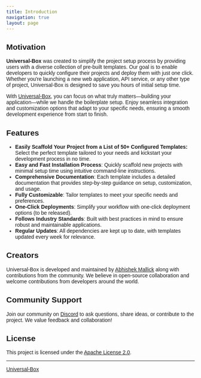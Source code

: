 ```yaml
---
title: Introduction
navigation: true
layout: page
---
```


<style>
body {
  font-family: 'Poppins', sans-serif;
}
</style>

## Motivation

**Universal-Box** was created to simplify the project setup process by providing users with a diverse collection of pre-built templates. Our goal is to enable developers to quickly configure their projects and deploy them with just one click. Whether you're launching a new web application, API service, or any other type of project, Universal-Box is designed to save you hours of initial setup time.

With [Universal-Box](https://github.com/Abhishek-Mallick/universal-box), you can focus on what truly matters—building your application—while we handle the boilerplate setup. Enjoy seamless integration and customization options that adapt to your specific needs, ensuring a smooth development experience from start to finish.

## Features

- **Easily Scaffold Your Project from a List of 50+ Configured Templates:** Select the perfect template tailored to your needs and kickstart your development process in no time.
- **Easy and Fast Installation Process**: Quickly scaffold new projects with minimal setup time using intuitive command-line instructions.
- **Comprehensive Documentation**: Each template includes a detailed documentation that provides step-by-step guidance on setup, customization, and usage.
- **Fully Customizable**: Tailor templates to meet your specific needs and preferences.
- **One-Click Deployments**: Simplify your workflow with one-click deployment options (to be released).
- **Follows Industry Standards**: Built with best practices in mind to ensure robust and maintainable applications.
- **Regular Updates**: All dependencies are kept up to date, with templates updated every week for relevance.

## Creators

Universal-Box is developed and maintained by [Abhishek Mallick](https://github.com/Abhishek-Mallick) along with contributions from the community. We believe in open-source collaboration and welcome contributions from developers around the world.

## Community Support

Join our community on [Discord](https://discord.gg/aWtZQTQPe4) to ask questions, share ideas, or contribute to the project. We value feedback and collaboration!

## License

This project is licensed under the [Apache License 2.0](https://github.com/Abhishek-Mallick/universal-box/blob/main/LICENSE).

---

[Universal-Box](https://github.com/Abhishek-Mallick/universal-box)
